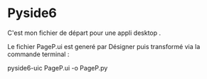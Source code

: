 # Pyside6

C'est mon fichier de départ pour une appli desktop .

Le fichier PageP.ui est generé par Désigner puis transformé via la commande terminal :

pyside6-uic PageP.ui -o PageP.py


